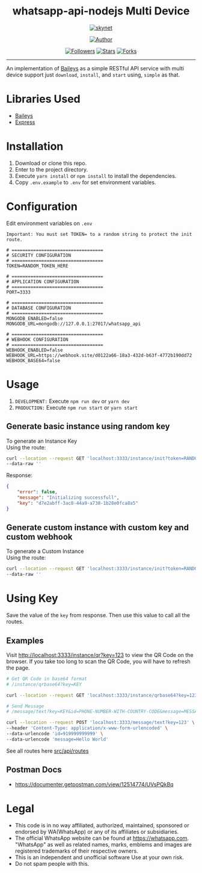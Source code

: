<h1 align="center"> whatsapp-api-nodejs Multi Device</h1>
</p>
<p align="center">
<a href="#"><img title="skynet" src="https://img.shields.io/badge/whatsapp api nodejs Multi Device-black?style=for-the-badge"></a>
</p>
<p align="center">
<a href="https://github.com/salman0ansari"><img title="Author" src="https://img.shields.io/badge/Author-Mohd Salman Ansari-black.svg?style=for-the-badge&logo=github"></a>
</p>
<p align="center">
<a href="https://github.com/salman0ansari/whatsapp-api-nodejs"><img title="Followers" src="https://img.shields.io/github/followers/salman0ansari?color=black&style=flat-square"></a>
<a href="https://github.com/salman0ansari/whatsapp-api-nodejs"><img title="Stars" src="https://img.shields.io/github/stars/salman0ansari/whatsapp-api-nodejs?color=black&style=flat-square"></a>
<a href="https://github.com/salman0ansari/whatsapp-api-nodejs/network/members"><img title="Forks" src="https://img.shields.io/github/forks/salman0ansari/whatsapp-api-nodejs?color=black&style=flat-square"></a>

---

An implementation of [Baileys](https://github.com/adiwajshing/Baileys/) as a simple RESTful API service with multi device support just `download`, `install`, and `start` using, `simple` as that.

# Libraries Used

-   [Baileys](https://github.com/adiwajshing/Baileys/)
-   [Express](https://github.com/expressjs/express)

# Installation

1. Download or clone this repo.
2. Enter to the project directory.
3. Execute `yarn install` or `npm install` to install the dependencies.
4. Copy `.env.example` to `.env` for set environment variables.

# Configuration

Edit environment variables on `.env`

```
Important: You must set TOKEN= to a random string to protect the init route.
```

```env
# ==================================
# SECURITY CONFIGURATION
# ==================================
TOKEN=RANDOM_TOKEN_HERE

# ==================================
# APPLICATION CONFIGURATION
# ==================================
PORT=3333

# ==================================
# DATABASE CONFIGURATION
# ==================================
MONGODB_ENABLED=false
MONGODB_URL=mongodb://127.0.0.1:27017/whatsapp_api

# ==================================
# WEBHOOK CONFIGURATION
# ==================================
WEBHOOK_ENABLED=false
WEBHOOK_URL=https://webhook.site/d0122a66-18a3-432d-b63f-4772b190dd72
WEBHOOK_BASE64=false
```

# Usage

1. `DEVELOPMENT:` Execute `npm run dev` or `yarn dev`
2. `PRODUCTION:` Execute `npm run start` or `yarn start`

## Generate basic instance using random key

To generate an Instance Key  
Using the route:

```bash
curl --location --request GET 'localhost:3333/instance/init?token=RANDOM_TOKEN_HERE' \
--data-raw ''
```

Response:

```json
{
    "error": false,
    "message": "Initializing successfull",
    "key": "d7e2abff-3ac8-44a9-a738-1b28e0fca8a5"
}
```

## Generate custom instance with custom key and custom webhook

To generate a Custom Instance  
Using the route:

```bash
curl --location --request GET 'localhost:3333/instance/init?token=RANDOM_TOKEN_HERE&key=CUSTOM_INSTANCE_KEY_HERE&webhook=true&webhookUrl=https://webhook.site/d7114704-97f6-4562-9a47-dcf66b07266d' \
--data-raw ''
```

# Using Key

Save the value of the `key` from response. Then use this value to call all the routes.

## Examples

Visit [http://localhost:3333/instance/qr?key=123](http://localhost:3333/instance/qr?key=123) to view the QR Code on the browser. If you take too long to scan the QR Code, you will have to refresh the page.

```sh
# Get QR Code in base64 format
# /instance/qrbase64?key=KEY

curl --location --request GET 'localhost:3333/instance/qrbase64?key=123'
```

```sh
# Send Message
# /message/text?key=KEY&id=PHONE-NUMBER-WITH-COUNTRY-CODE&message=MESSAGE

curl --location --request POST 'localhost:3333/message/text?key=123' \
--header 'Content-Type: application/x-www-form-urlencoded' \
--data-urlencode 'id=919999999999' \
--data-urlencode 'message=Hello World'
```

See all routes here [src/api/routes](https://github.com/salman0ansari/whatsapp-api-nodejs/tree/main/src/api/routes)

## Postman Docs

-   https://documenter.getpostman.com/view/12514774/UVsPQkBq

# Legal

-   This code is in no way affiliated, authorized, maintained, sponsored or endorsed by WA(WhatsApp) or any of its affiliates or subsidiaries.
-   The official WhatsApp website can be found at https://whatsapp.com. "WhatsApp" as well as related names, marks, emblems and images are registered trademarks of their respective owners.
-   This is an independent and unofficial software Use at your own risk.
-   Do not spam people with this.
